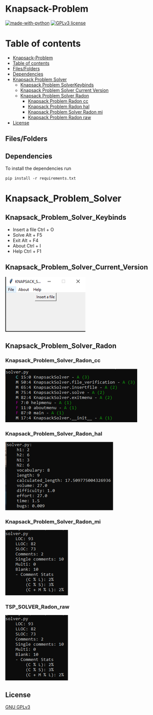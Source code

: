 # Knapsack-Problem

[![made-with-python](https://img.shields.io/badge/Made%20with-Python-1f425f.svg)](https://www.python.org/) [![GPLv3 license](https://img.shields.io/badge/License-GPLv3-blue.svg)](http://perso.crans.org/besson/LICENSE.html)

# Table of contents

<!--ts-->
  * [Knapsack-Problem](#Knapsack-Problem)
  * [Table of contents](#Table_of_contents)
  * [Files/Folders](#Files/Folders)
  * [Dependencies](#Dependencies)
  * [Knapsack Problem Solver](#Knapsack-Problem-Solver)
    * [Knapsack Problem SolverKeybinds](#Knapsack_Problem_Solver_Keybinds)
    * [Knapsack Problem Solver Current Version](#Knapsack_Problem_Solver_Current_Version)
    * [Knapsack Problem Solver Radon](#Knapsack_Problem_Solver_Radon)
      * [Knapsack Problem Radon cc](#Knapsack_Problem_Solver_Radon_cc)
      * [Knapsack Problem Radon hal](#Knapsack_Problem_Solver_Radon_hal)
      * [Knapsack Problem Solver Radon mi](#Knapsack_Problem_Solver_Radon_mi)
      * [Knapsack Problem Radon raw](#Knapsack_Problem_Solver_Radon_raw)
  * [License](#License)
<!--te-->


## Files/Folders

## Dependencies

To install the dependencies run

```shell
pip install -r requirements.txt
```

# Knapsack_Problem_Solver

## Knapsack_Problem_Solver_Keybinds

<ul>
  <li> Insert a file Ctrl + O </li>
  <li> Solve Alt + F5 </li>
  <li> Exit Alt + F4 </li>
  <li> About Ctrl + I </li>
  <li> Help Ctrl + F1 </li>
</ul>
  

## Knapsack_Problem_Solver_Current_Version

<p><img src ="images/knapsack solver version.png" title = "knapsack Solver Cureent Version"/></p>

## Knapsack_Problem_Solver_Radon

### Knapsack_Problem_Solver_Radon_cc

<p><img src ="images/knapsack solver radon cc.png" title = "knapsack Solver Radon cc"/></p>

### Knapsack_Problem_Solver_Radon_hal

<p><img src ="images/knapsack solver radon hal.png" title = "knapsack Solver Radon hal"/></p>


### Knapsack_Problem_Solver_Radon_mi

<p><img src ="images/knapsack solver radon raw.png" title = "knapsack Solver Radon raw"/></p>


### TSP_SOLVER_Radon_raw

<p><img src ="images/knapsack solver radon raw.png" title = "knapsack Solver Radon raw"/></p>




## License
[GNU GPLv3](https://choosealicense.com/licenses/gpl-3.0/)
